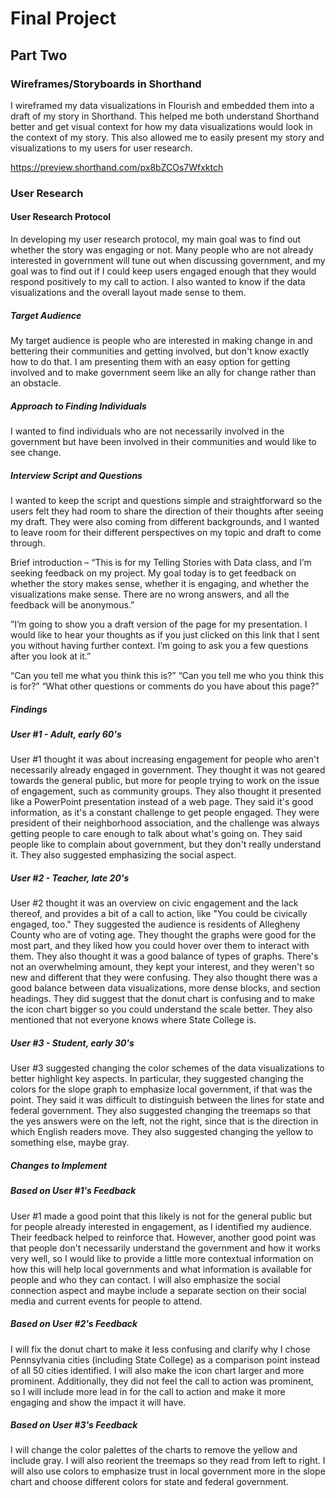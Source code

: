 # Final Project
## Part Two
### Wireframes/Storyboards in Shorthand
I wireframed my data visualizations in Flourish and embedded them into a draft of my story in Shorthand. This helped me both understand Shorthand better and get visual context for how my data visualizations would look in the context of my story. This also allowed me to easily present my story and visualizations to my users for user research. 

https://preview.shorthand.com/px8bZCOs7Wfxktch

### User Research
#### User Research Protocol
In developing my user research protocol, my main goal was to find out whether the story was engaging or not. Many people who are not already interested in government will tune out when discussing government, and my goal was to find out if I could keep users engaged enough that they would respond positively to my call to action. I also wanted to know if the data visualizations and the overall layout made sense to them. 

##### Target Audience
My target audience is people who are interested in making change in and bettering their communities and getting involved, but don't know exactly how to do that. I am presenting them with an easy option for getting involved and to make government seem like an ally for change rather than an obstacle. 
##### Approach to Finding Individuals
I wanted to find individuals who are not necessarily involved in the government but have been involved in their communities and would like to see change. 
##### Interview Script and Questions
I wanted to keep the script and questions simple and straightforward so the users felt they had room to share the direction of their thoughts after seeing my draft. They were also coming from different backgrounds, and I wanted to leave room for their different perspectives on my topic and draft to come through. 

Brief introduction – “This is for my Telling Stories with Data class, and I’m seeking feedback on my project. My goal today is to get feedback on whether the story makes sense, whether it is engaging, and whether the visualizations make sense. There are no wrong answers, and all the feedback will be anonymous.”

”I’m going to show you a draft version of the page for my presentation. I would like to hear your thoughts as if you just clicked on this link that I sent you without having further context. I’m going to ask you a few questions after you look at it.”

“Can you tell me what you think this is?”
“Can you tell me who you think this is for?”
“What other questions or comments do you have about this page?”

##### Findings
##### User #1 - Adult, early 60's
User #1 thought it was about increasing engagement for people who aren't necessarily already engaged in government. They thought it was not geared towards the general public, but more for people trying to work on the issue of engagement, such as community groups. They also thought it presented like a PowerPoint presentation instead of a web page. They said it's good information, as it's a constant challenge to get people engaged. They were president of their neighborhood association, and the challenge was always getting people to care enough to talk about what's going on. They said people like to complain about government, but they don't really understand it. They also suggested emphasizing the social aspect. 

##### User #2 - Teacher, late 20's
User #2 thought it was an overview on civic engagement and the lack thereof, and provides a bit of a call to action, like "You could be civically engaged, too." They suggested the audience is residents of Allegheny County who are of voting age. They thought the graphs were good for the most part, and they liked how you could hover over them to interact with them. They also thought it was a good balance of types of graphs. There's not an overwhelming amount, they kept your interest, and they weren't so new and different that they were confusing. They also thought there was a good balance between data visualizations, more dense blocks, and section headings. They did suggest that the donut chart is confusing and to make the icon chart bigger so you could understand the scale better. They also mentioned that not everyone knows where State College is. 

##### User #3 - Student, early 30's
User #3 suggested changing the color schemes of the data visualizations to better highlight key aspects. In particular, they suggested changing the colors for the slope graph to emphasize local government, if that was the point. They said it was difficult to distinguish between the lines for state and federal government. They also suggested changing the treemaps so that the yes answers were on the left, not the right, since that is the direction in which English readers move. They also suggested changing the yellow to something else, maybe gray.  
##### Changes to Implement
##### Based on User #1's Feedback
User #1 made a good point that this likely is not for the general public but for people already interested in engagement, as I identified my audience. Their feedback helped to reinforce that. However, another good point was that people don't necessarily understand the government and how it works very well, so I would like to provide a little more contextual information on how this will help local governments and what information is available for people and who they can contact. I will also emphasize the social connection aspect and maybe include a separate section on their social media and current events for people to attend. 

##### Based on User #2's Feedback
I will fix the donut chart to make it less confusing and clarify why I chose Pennsylvania cities (including State College) as a comparison point instead of all 50 cities identified. I will also make the icon chart larger and more prominent. Additionally, they did not feel the call to action was prominent, so I will include more lead in for the call to action and make it more engaging and show the impact it will have. 

##### Based on User #3's Feedback
I will change the color palettes of the charts to remove the yellow and include gray. I will also reorient the treemaps so they read from left to right. I will also use colors to emphasize trust in local government more in the slope chart and choose different colors for state and federal government. 

